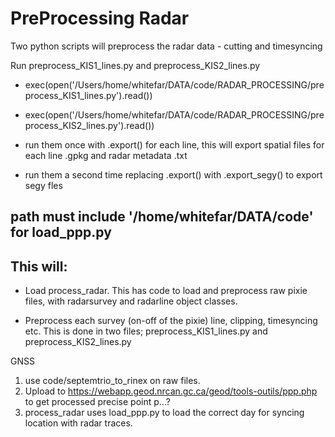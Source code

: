 # PreProcessing Radar

Two python scripts will preprocess the radar data -  cutting and timesyncing

Run preprocess_KIS1_lines.py and preprocess_KIS2_lines.py
- exec(open('/Users/home/whitefar/DATA/code/RADAR_PROCESSING/preprocess_KIS1_lines.py').read())
- exec(open('/Users/home/whitefar/DATA/code/RADAR_PROCESSING/preprocess_KIS2_lines.py').read())

- run them once with .export() for each line, this will export spatial files for each line .gpkg and radar metadata .txt
- run them a second time replacing .export() with .export_segy() to export segy fles


## path must include '/home/whitefar/DATA/code' for load_ppp.py

## This will:

- Load process_radar. This has code to load and preprocess raw pixie files, with radarsurvey and radarline object classes.

- Preprocess each survey (on-off of the pixie) line, clipping, timesyncing etc. This is done in two files; preprocess_KIS1_lines.py and preprocess_KIS2_lines.py


GNSS
1. use code/septemtrio_to_rinex on raw files.
2. Upload to https://webapp.geod.nrcan.gc.ca/geod/tools-outils/ppp.php to get processed precise point p...?
3. process_radar uses load_ppp.py to load the correct day for syncing location with radar traces. 